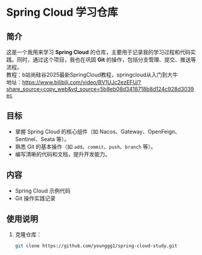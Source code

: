 # Spring Cloud 学习仓库

## 简介
这是一个我用来学习 **Spring Cloud** 的仓库，主要用于记录我的学习过程和代码实践。同时，通过这个项目，我也在巩固 **Git** 的操作，包括分支管理、提交、推送等流程。  
教程：b站尚硅谷2025最新SpringCloud教程，springcloud从入门到大牛  
地址：https://www.bilibili.com/video/BV1UJc2ezEFU/?share_source=copy_web&vd_source=5b8eb08d3418718b8d124c928d3039ec
## 目标
- 掌握 Spring Cloud 的核心组件（如 Nacos、Gateway、OpenFeign、Sentinel、Seata 等）。
- 熟悉 Git 的基本操作（如 `add`、`commit`、`push`、`branch` 等）。
- 编写清晰的代码和文档，提升开发能力。

## 内容
- Spring Cloud 示例代码
- Git 操作实践记录

## 使用说明
1. 克隆仓库：
   ```bash
   git clone https://github.com/younggg1/spring-cloud-study.git